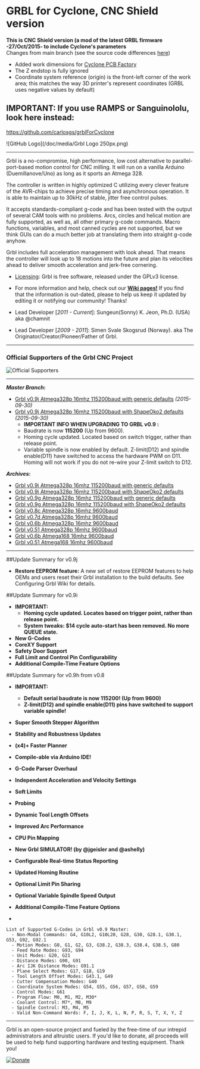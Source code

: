 
GRBL for Cyclone, CNC Shield version
==

**This is CNC Shield version (a mod of the latest GRBL firmware -27/Oct/2015- to include Cyclone's parameters**  
Changes from main branch (see the source code differences [here](https://github.com/grbl/grbl/compare/master...carlosgs:grblForCyclone_CNCShield))  

* Added work dimensions for [Cyclone PCB Factory](http://reprap.org/wiki/Cyclone_PCB_Factory)
* The Z endstop is fully ignored
* Coordinate system reference (origin) is the front-left corner of the work area; this matches the way 3D printer's represent coordinates (GRBL uses negative values by default)


IMPORTANT: If you use RAMPS or Sanguinololu, look here instead:
--
<https://github.com/carlosgs/grblForCyclone>  



![GitHub Logo](/doc/media/Grbl Logo 250px.png)


***

Grbl is a no-compromise, high performance, low cost alternative to parallel-port-based motion control for CNC milling. It will run on a vanilla Arduino (Duemillanove/Uno) as long as it sports an Atmega 328. 

The controller is written in highly optimized C utilizing every clever feature of the AVR-chips to achieve precise timing and asynchronous operation. It is able to maintain up to 30kHz of stable, jitter free control pulses.

It accepts standards-compliant g-code and has been tested with the output of several CAM tools with no problems. Arcs, circles and helical motion are fully supported, as well as, all other primary g-code commands. Macro functions, variables, and most canned cycles are not supported, but we think GUIs can do a much better job at translating them into straight g-code anyhow.

Grbl includes full acceleration management with look ahead. That means the controller will look up to 18 motions into the future and plan its velocities ahead to deliver smooth acceleration and jerk-free cornering.

* [Licensing](https://github.com/grbl/grbl/wiki/Licensing): Grbl is free software, released under the GPLv3 license.

* For more information and help, check out our **[Wiki pages!](https://github.com/grbl/grbl/wiki)** If you find that the information is out-dated, please to help us keep it updated by editing it or notifying our community! Thanks!

* Lead Developer [_2011 - Current_]: Sungeun(Sonny) K. Jeon, Ph.D. (USA) aka @chamnit

* Lead Developer [_2009 - 2011_]: Simen Svale Skogsrud (Norway). aka The Originator/Creator/Pioneer/Father of Grbl.

***

### Official Supporters of the Grbl CNC Project
![Official Supporters](https://dl.dropboxusercontent.com/u/2221997/Contributors.png)

***

_**Master Branch:**_
* [Grbl v0.9j Atmega328p 16mhz 115200baud with generic defaults](http://bit.ly/1I8Ey4S) _(2015-09-30)_
* [Grbl v0.9j Atmega328p 16mhz 115200baud with ShapeOko2 defaults](http://bit.ly/1OjUSia) _(2015-09-30)_
  - **IMPORTANT INFO WHEN UPGRADING TO GRBL v0.9 :** 
  - Baudrate is now **115200** (Up from 9600). 
  - Homing cycle updated. Located based on switch trigger, rather than release point.
  - Variable spindle is now enabled by default. Z-limit(D12) and spindle enable(D11) have switched to access the hardware PWM on D11. Homing will not work if you do not re-wire your Z-limit switch to D12.

_**Archives:**_
* [Grbl v0.9i Atmega328p 16mhz 115200baud with generic defaults](http://bit.ly/1EiviDk) 
* [Grbl v0.9i Atmega328p 16mhz 115200baud with ShapeOko2 defaults](http://bit.ly/1NYIfKl) 
* [Grbl v0.9g Atmega328p 16mhz 115200baud with generic defaults](http://bit.ly/1m8E1Qa) 
* [Grbl v0.9g Atmega328p 16mhz 115200baud with ShapeOko2 defaults](http://bit.ly/1kOAzig) 
* [Grbl v0.8c Atmega328p 16mhz 9600baud](http://bit.ly/SSdCJE)
* [Grbl v0.7d Atmega328p 16mhz 9600baud](http://bit.ly/ZhL15G)
* [Grbl v0.6b Atmega328p 16mhz 9600baud](http://bit.ly/VD04A5)
* [Grbl v0.51 Atmega328p 16mhz 9600baud](http://bit.ly/W75BS1)
* [Grbl v0.6b Atmega168 16mhz 9600baud](http://bit.ly/SScWnE)
* [Grbl v0.51 Atmega168 16mhz 9600baud](http://bit.ly/VXyrYu)


***

##Update Summary for v0.9j
  - **Restore EEPROM feature:** A new set of restore EEPROM features to help OEMs and users reset their Grbl installation to the build defaults. See Configuring Grbl Wiki for details.
  
##Update Summary for v0.9i
  - **IMPORTANT:**
    - **Homing cycle updated. Locates based on trigger point, rather than release point.**
    - **System tweaks: $14 cycle auto-start has been removed. No more QUEUE state.**
  - **New G-Codes** 
  - **CoreXY Support**
  - **Safety Door Support**
  - **Full Limit and Control Pin Configurability**
  - **Additional Compile-Time Feature Options**

##Update Summary for v0.9h from v0.8
  - **IMPORTANT:**
    - **Default serial baudrate is now 115200! (Up from 9600)**
    - **Z-limit(D12) and spindle enable(D11) pins have switched to support variable spindle!**
  - **Super Smooth Stepper Algorithm**
  - **Stability and Robustness Updates**
  - **(x4)+ Faster Planner**
  - **Compile-able via Arduino IDE!**
  - **G-Code Parser Overhaul**
  - **Independent Acceleration and Velocity Settings**
  - **Soft Limits**
  - **Probing**
  - **Dynamic Tool Length Offsets**
  - **Improved Arc Performance**
  - **CPU Pin Mapping**
  - **New Grbl SIMULATOR! (by @jgeisler and @ashelly)**
  - **Configurable Real-time Status Reporting**
  - **Updated Homing Routine**
  - **Optional Limit Pin Sharing**
  - **Optional Variable Spindle Speed Output**
  - **Additional Compile-Time Feature Options**

-
``` 
List of Supported G-Codes in Grbl v0.9 Master:
  - Non-Modal Commands: G4, G10L2, G10L20, G28, G30, G28.1, G30.1, G53, G92, G92.1
  - Motion Modes: G0, G1, G2, G3, G38.2, G38.3, G38.4, G38.5, G80
  - Feed Rate Modes: G93, G94
  - Unit Modes: G20, G21
  - Distance Modes: G90, G91
  - Arc IJK Distance Modes: G91.1
  - Plane Select Modes: G17, G18, G19
  - Tool Length Offset Modes: G43.1, G49
  - Cutter Compensation Modes: G40
  - Coordinate System Modes: G54, G55, G56, G57, G58, G59
  - Control Modes: G61
  - Program Flow: M0, M1, M2, M30*
  - Coolant Control: M7*, M8, M9
  - Spindle Control: M3, M4, M5
  - Valid Non-Command Words: F, I, J, K, L, N, P, R, S, T, X, Y, Z
```

-------------
Grbl is an open-source project and fueled by the free-time of our intrepid administrators and altruistic users. If you'd like to donate, all proceeds will be used to help fund supporting hardware and testing equipment. Thank you!

[![Donate](https://www.paypalobjects.com/en_US/i/btn/btn_donate_LG.gif)](https://www.paypal.com/cgi-bin/webscr?cmd=_s-xclick&hosted_button_id=CUGXJHXA36BYW)
